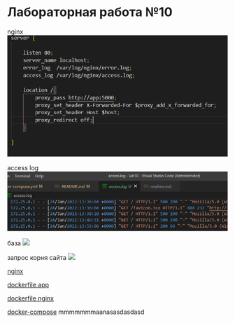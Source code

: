 # Лабораторная работа №10

nginx
![](report_img/nginx.PNG)

access log
![](report_img/access.PNG)

база
![](img/db.PNG)

запрос корня сайта
![](img/request.PNG)

[nginx](./nginx/nginx.conf)

[dockerfile app](./app/dockerfile)

[dockerfile nginx](./nginx/dockerfile)

[docker-compose](docker-compose.yml)
mmmmmmmaanasasdasdasd